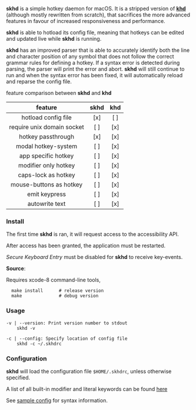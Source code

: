 **skhd** is a simple hotkey daemon for macOS. It is a stripped version of [**khd**](https://github.com/koekeishiya/khd)
(although mostly rewritten from scratch), that sacrifices the more advanced features in favour of increased responsiveness and performance.

**skhd** is able to hotload its config file, meaning that hotkeys can be edited and updated live while **skhd** is running.

**skhd** has an improved parser that is able to accurately identify both the line and character position of any symbol that does not
follow the correct grammar rules for defining a hotkey. If a syntax error is detected during parsing, the parser will print the error and abort.
**skhd** will still continue to run and when the syntax error has been fixed, it will automatically reload and reparse the config file.

feature comparison between **skhd** and **khd**

| feature                    | skhd | khd |
|:--------------------------:|:----:|:---:|
| hotload config file        | [x]  | [ ] |
| require unix domain socket | [ ]  | [x] |
| hotkey passthrough         | [x]  | [x] |
| modal hotkey-system        | [ ]  | [x] |
| app specific hotkey        | [ ]  | [x] |
| modifier only hotkey       | [ ]  | [x] |
| caps-lock as hotkey        | [ ]  | [x] |
| mouse-buttons as hotkey    | [ ]  | [x] |
| emit keypress              | [ ]  | [x] |
| autowrite text             | [ ]  | [x] |

### Install

The first time **skhd** is ran, it will request access to the accessibility API.

After access has been granted, the application must be restarted.

*Secure Keyboard Entry* must be disabled for **skhd** to receive key-events.

**Source**:

Requires xcode-8 command-line tools,

      make install      # release version
      make              # debug version

### Usage

```
-v | --version: Print version number to stdout
    skhd -v

-c | --config: Specify location of config file
    skhd -c ~/.skhdrc

```

### Configuration

**skhd** will load the configuration file `$HOME/.skhdrc`, unless otherwise specified.

A list of all built-in modifier and literal keywords can be found [here](https://github.com/koekeishiya/skhd/issues/1)

See [sample config](https://github.com/koekeishiya/skhd/blob/master/examples/skhdrc) for syntax information.
